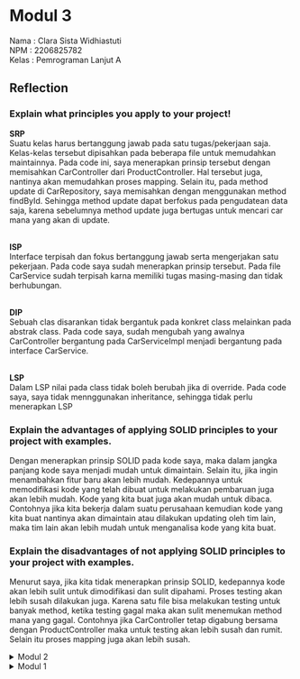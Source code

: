 # Modul 3
Nama    : Clara Sista Widhiastuti<br/>
NPM     : 2206825782<br/>
Kelas   : Pemrograman Lanjut A <br/>


## Reflection
### Explain what principles you apply to your project!
**SRP** </br>
Suatu kelas harus bertanggung jawab pada satu tugas/pekerjaan saja. Kelas-kelas tersebut dipisahkan pada beberapa file 
untuk memudahkan maintainnya. Pada code ini, saya menerapkan prinsip tersebut dengan memisahkan CarController dari 
ProductController. Hal tersebut juga, nantinya akan memudahkan proses mapping. Selain itu, pada method update di 
CarRepository, saya memisahkan dengan menggunakan method findById. Sehingga method update dapat berfokus pada 
pengudatean data saja, karena sebelumnya method update juga bertugas untuk mencari car mana yang akan di update.

<br>**ISP**</br>
Interface terpisah dan fokus bertanggung jawab serta mengerjakan satu pekerjaan. Pada code saya sudah menerapkan prinsip 
tersebut. Pada file CarService sudah terpisah karna memiliki tugas masing-masing dan tidak berhubungan.

<br>**DIP**</br>
Sebuah clas disarankan tidak bergantuk pada konkret class melainkan pada abstrak class. Pada code saya, sudah mengubah 
yang awalnya CarController bergantung pada CarServiceImpl menjadi bergantung pada interface CarService.

<br>**LSP**</br>
Dalam LSP nilai pada class tidak boleh berubah jika di override. Pada code saya, saya tidak mennggunakan inheritance, 
sehingga tidak perlu menerapkan LSP

### Explain the advantages of applying SOLID principles to your project with examples.
Dengan menerapkan prinsip SOLID pada kode saya, maka dalam jangka panjang kode saya menjadi mudah untuk dimaintain. 
Selain itu, jika ingin menambahkan fitur baru akan lebih mudah. Kedepannya untuk memodifikasi kode yang telah dibuat 
untuk melakukan pembaruan juga akan lebih mudah. Kode yang kita buat juga akan mudah untuk dibaca. Contohnya jika kita 
bekerja dalam suatu perusahaan kemudian kode yang kita buat nantinya akan dimaintain atau dilakukan updating oleh tim 
lain, maka tim lain akan lebih mudah untuk menganalisa kode yang kita buat.

### Explain the disadvantages of not applying SOLID principles to your project with examples.
Menurut saya, jika kita tidak menerapkan prinsip SOLID, kedepannya kode akan lebih sulit untuk dimodifikasi dan sulit 
dipahami. Proses testing akan lebih susah dilakukan juga. Karena satu file bisa melakukan testing untuk banyak method, 
ketika testing gagal maka akan sulit menemukan method mana yang gagal. Contohnya jika CarController tetap digabung 
bersama dengan ProductController maka untuk testing akan lebih susah dan rumit. Selain itu proses mapping juga akan 
lebih susah.

<details>
<summary>Modul 2</summary>
### List the code quality issue(s) that you fixed during the exercise and explain your strategy on fixing them.
1. Mengubah return delete product</br>
Sebelumnya delete product tidak mereturn apapun, hanya men delete saja, dan saya merasa kesuliatan untuk implementasi 
unit testnya. Kemudian saya megganti delete mereturn boolean.

2. Product ID</br>
Membetulkan algoritma product id, dimana product id dijamin tidak null. Jika null akan meng set product id.

###  Do you think the current implementation has met the definition of Continuous Integration and Continuous Deployment?
Menurut saya, implementasi code yang saya buat sudah sesuai dan mengikuti prinsip-prinsip CI/CD. Dengan adanya CI/CD 
memungkinkan untuk adanya building, testing, and deploying secara otomatis. GitHub Actions memungkinkan CI dengan secara 
otomatis menjalankan pengujian dan pemeriksaan setiap kali push kode ke repositori. Hal ini memastikan bahwa perubahan 
tidak merusak fungsionalitas yang ada. Meskipun GitHub Actions lebih berfokus pada CI, kita dapat memperluas untuk 
menangani CD juga. Misalnya, kita dapat memicu penerapan ke environment tertentu (staging) berdasarkan CI yang berhasil 
dijalankan. Untuk pengintegrasian deployment menggunakan PaaS Koyeb.
</details>
<details>
<summary>Modul 1</summary>
## Reflection 1
### Prinsip Clean Code dan Penerapannya
1. Menggunakan penamaan yang sesuai
Contohnya untuk menamai function yang digunakan untuk menambahkan produk baru, maka menggunakan nama 'createProduct'
2. Function
Fungsi yang digunakan cenderung pendek (tidak lebih besar dari satu layar penuh) dan jelas. 
Memastikan pula fungsi melakukan suatu hal dengan baik
3. Comment
Komentar yang dituliskan harus benar-benar suatu komentar yang diperlukan. Seperti komentar yang informatif, 
maupun komentar yang berupa klarifikasi terhadap kode yang tidak dapat diubah
4. Error handling
Eror yang terjadi pada program harus diselesaikan secara efektif dan bukannya malah membingungkan

### How to improve your code
Pertama, aku membaca modul dan isi dari modul juga sudah dijelaskan oleh dosen saat sesi kelas. Selain itu saya juga
memahami source code yang telah diberikan di modul. Saya juga mencari refrensi-refrensi di google maupun website yang
sudah di rekomendasi di modul juga

## Reflection 2
### After writing the unit test, how do you feel? How many unit tests should be made in a class? How to make sure that our unit tests are enough to verify our program? It would be good if you learned about code coverage. Code coverage is a metric that can help you understand how much of your source is tested. If you have 100% code coverage, does that mean your code has no bugs or errors?
Untuk membuat suatu unit test harus teliti. Karena kita harus mengetest setiap feature dan kemungkinan yang
terjadi dalam progrem yang telah kita buat. Unit test dibuat seperlunya tergantung kebutuhan di suatu class tersebut.
Untuk memastikan unit test yang dibuat cukup, kita perlu melalkukan berbagai uji coba yang mencakup semua kemungkinana
dan kondisi. Meskipun memiliki code coverage yang tinggi tidak dapat menjamin suatu program tidak miliki bug atau error

### Suppose that after writing the CreateProductFunctionalTest.java along with the corresponding test case, you were asked to create another functional test suite that verifies the number of items in the product list. You decided to create a new Java class similar to the prior functional test suites with the same setup procedures and instance variables.
### What do you think about the cleanliness of the code of the new functional test suite? Will the new code reduce the code quality? Identify the potential clean code issues, explain the reasons, and suggest possible improvements to make the code cleaner!
Clean code sangat berguna jika ingin menambahkan tes fungsional yang baru. Programer nantinya akan lebih mudah untuk
maintanance kedepannya. Jika kode yang dibuat sebelumnya tidak memenuhi prinsip clean code, code akan susah untuk
dibaca lagi dalam jangka wkatu yang panjang. Untuk perbaikannya bisa mengikuti prinsip clean code. Memperjelas nama
variabel, mempersingkan fungtion.
</details>